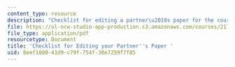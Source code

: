 ```yaml
---
content_type: resource
description: "Checklist for editing a partner\u2019s paper for the course."
file: https://ol-ocw-studio-app-production.s3.amazonaws.com/courses/21l-701-literary-interpretation-virginia-woolfs-shakespeare-spring-2001/8eef180041d9c79f754f30e7259f7f85_MIT21L_701S01_editing.pdf
file_type: application/pdf
resourcetype: Document
title: 'Checklist for Editing your Partner''s Paper '
uid: 8eef1800-41d9-c79f-754f-30e7259f7f85
---
```

